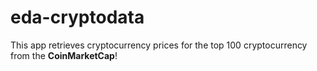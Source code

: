# eda-cryptodata
This app retrieves cryptocurrency prices for the top 100 cryptocurrency from the **CoinMarketCap**!
